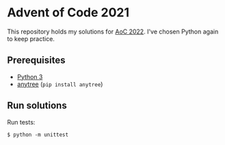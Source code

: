 # Advent of Code 2021

This repository holds my solutions for [AoC 2022](https://adventofcode.com/2022). I've chosen Python again to keep practice.

## Prerequisites

* [Python 3](https://python.org)
* [anytree](https://anytree.readthedocs.io/) (`pip install anytree`)

## Run solutions

Run tests:

```
$ python -m unittest
```
